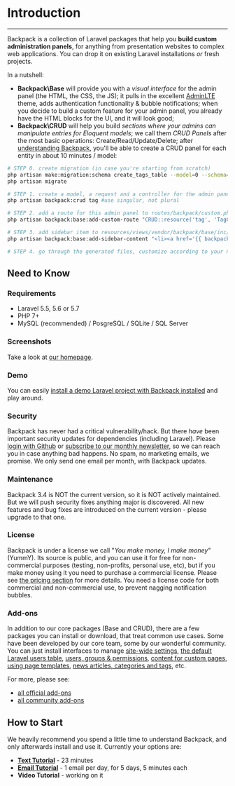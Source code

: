 # Introduction

---

Backpack is a collection of Laravel packages that help you **build custom  administration panels**, for anything from presentation websites to complex web applications. You can drop it on existing Laravel installations _or_ fresh projects.

In a nutshell:

- **Backpack\Base** will provide you with a _visual interface_ for the admin panel (the HTML, the CSS, the JS); it pulls in the excellent [AdminLTE](https://adminlte.io/themes/AdminLTE/index2.html) theme, adds authentication functionality & bubble notifications; when you decide to build a custom feature for your admin panel, you already have the HTML blocks for the UI, and it will look good;
- **Backpack\CRUD** will help you build _sections where your admins can manipulate entries for Eloquent models_; we call them _CRUD Panels_ after the most basic operations: Create/Read/Update/Delete; after [understanding Backpack](/docs/{{version}}/getting-started-1-basics), you'll be able to create a CRUD panel for each entity in about 10 minutes / model:

```bash
# STEP 0. create migration (in case you're starting from scratch)
php artisan make:migration:schema create_tags_table --model=0 --schema="name:string:unique"
php artisan migrate

# STEP 1. create a model, a request and a controller for the admin panel
php artisan backpack:crud tag #use singular, not plural

# STEP 2. add a route for this admin panel to routes/backpack/custom.php
php artisan backpack:base:add-custom-route "CRUD::resource('tag', 'TagCrudController');"

# STEP 3. add sidebar item to resources/views/vendor/backpack/base/inc/sidebar_content.blade.php
php artisan backpack:base:add-sidebar-content "<li><a href='{{ backpack_url('tag') }}'><i class='fa fa-tag'></i> <span>Tags</span></a></li>"

# STEP 4. go through the generated files, customize according to your needs
```

<a name="need-to-know"></a>
## Need to Know

<a name="requirements"></a>
### Requirements

  - Laravel 5.5, 5.6 or 5.7
  - PHP 7+
  - MySQL (recommended) / PosgreSQL / SQLite / SQL Server

<a name="screenshots"></a>
### Screenshots

Take a look at [our homepage](https://www.backpackforlaravel.com/).

<a name="demo"></a>
### Demo

You can easily [install a demo Laravel project with Backpack installed](/docs/{{version}}/demo) and play around.

<a name="security"></a>
### Security

Backpack has never had a critical vulnerability/hack. But there _have_ been important security updates for dependencies (including Laravel). Please [login with Github](/auth/github) or  [subscribe to our monthly newsletter](https://backpackforlaravel.com/newsletter), so we can reach you in case anything bad happens. No spam, no marketing emails, we promise. We only send one email per month, with Backpack updates.

<a name="maintenance"></a>
### Maintenance

Backpack 3.4 is NOT the current version, so it is NOT actively maintained. But we will push security fixes anything major is discovered. All new features and bug fixes are introduced on the current version - please upgrade to that one.

<a name="license"></a>
### License

Backpack is under a license we call "_You make money, I make money_" (YummY). Its source is public, and you can use it for free for non-commercial purposes (testing, non-profits, personal use, etc), but if you make money using it you need to purchase a commercial license. Please see  [the pricing section](https://backpackforlaravel.com/pricing) for more details. You need a license code for both commercial and non-commercial use, to prevent nagging notification bubbles.

<a name="add-ons"></a>
### Add-ons

In addition to our core packages (Base and CRUD), there are a few packages you can install or download, that treat common use cases. Some have been developed by our core team, some by our wonderful community. You can just install interfaces to manage [site-wide settings](https://github.com/Laravel-Backpack/Settings), [the default Laravel users table](https://github.com/eduardoarandah/UserManager), [users, groups & permissions](https://github.com/Laravel-Backpack/PermissionManager), [content for custom pages, using page templates](https://github.com/Laravel-Backpack/PageManager), [news articles, categories and tags](https://github.com/Laravel-Backpack/NewsCRUD), etc.

For more, please see:
- [all official add-ons](/docs/{{version}}/add-ons-official)
- [all community add-ons](/docs/{{version}}/add-ons-community)

<a name="how-to-start"></a>
## How to Start

We heavily recommend you spend a little time to understand Backpack, and only afterwards install and use it. Currently your options are:
- **[Text Tutorial](/docs/{{version}}/getting-started-basics)** - 23 minutes
- **[Email Tutorial](https://backpackforlaravel.com/getting-started-emails)** - 1 email per day, for 5 days, 5 minutes each
- **Video Tutorial** - working on it
